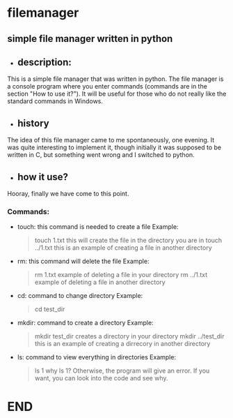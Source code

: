 # filemanager
## simple file manager written in python

- ## description:
This is a simple file manager that was written in python. The file manager is a console program where you 
enter commands (commands are in the section "How to use it?"). It will be useful for those who do not 
really like the standard commands in Windows.
- ## history
The idea of this file manager came to me spontaneously, one evening. 
It was quite interesting to implement it, though initially it was supposed to be written in C, 
but something went wrong and I switched to python.
- ## how it use?
Hooray, finally we have come to this point.
### Commands:
- touch: this command is needed to create a file
  Example:
  > touch 1.txt
  > this will create the file in the directory you are in
  > touch ../1.txt
  > this is an example of creating a file in another directory
- rm: this command will delete the file
  Example:
   > rm 1.txt
   > example of deleting a file in your directory
   > rm ../1.txt
   > example of deleting a file in another directory
- cd: command to change directory
  Example:
   > cd test_dir
- mkdir: command to create a directory
  Example: 
   > mkdir test_dir
   > creates a directory in your directory
   > mkdir ../test_dir
   > this is an example of creating a dirrecory in another directory
- ls: command to view everything in directories
  Example:
   > ls 1
   > why ls 1? Otherwise, the program will give an error. If you want, you can look into the code and see why.
# END
